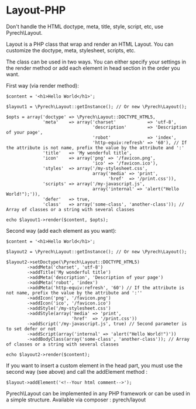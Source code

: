 Layout-PHP
==========

Don't handle the HTML doctype, meta, title, style, script, etc, use Pyrech\Layout.

Layout is a PHP class that wrap and render an HTML Layout. You can customize the doctype, meta, stylesheet, scripts, etc. 

The class can be used in two ways. You can either specify your settings in the render method or add each element in head section in the order you want.

First way (via render method):

    $content = '<h1>Hello World</h1>';

    $layout1 = \Pyrech\Layout::getInstance(); // Or new \Pyrech\Layout();

    $opts = array('doctype' => \Pyrech\Layout::DOCTYPE_HTML5,
                  'meta'    => array('charset'            => 'utf-8',
                                     'description'        => 'Description of your page',
                                     'robot'              => 'index',
                                     'http-equiv:refresh' => '60'), // If the attribute is not name, prefix the value by the attribute and ':'
                  'title'   => 'My wonderful title',
                  'icon'    => array('png' => '/favicon.png',
                                     'ico' => '/favicon.ico'),
                  'styles'  => array('/my-stylesheet.css',
                                     array('media' => 'print',
                                           'href'  => '/print.css')),
                  'scripts' => array('/my-javascript.js',
                                     array('internal' => 'alert("Hello World!");')),
                  'defer'   => true,
                  'class'   => array('some-class', 'another-class')); // Array of classes or a string with several classes
                  
    echo $layout1->render($content, $opts);

Second way (add each element as you want):

    $content = '<h1>Hello World</h1>';

    $layout2 = \Pyrech\Layout::getInstance(); // Or new \Pyrech\Layout();

    $layout2->setDoctype(\Pyrech\Layout::DOCTYPE_HTML5)
            ->addMeta('charset', 'utf-8')
            ->addTitle('My wonderful title')
            ->addMeta('description', 'Description of your page')
            ->addMeta('robot', 'index')
            ->addMeta('http-equiv:refresh', '60') // If the attribute is not name, prefix the value by the attribute and ':''
            ->addIcon('png', '/favicon.png')
            ->addIcon('ico', '/favicon.ico')
            ->addStyle('/my-stylesheet.css')
            ->addStyle(array('media' => 'print',
                             'href'  => '/print.css'))
            ->addScript('/my-javascript.js', true) // Second parameter is to set defer or not
            ->addScript(array('internal' => 'alert("Hello World!")'))
            ->addBodyClass(array('some-class', 'another-class')); // Array of classes or a string with several classes

    echo $layout2->render($content);

If you want to insert a custom element in the head part, you must use the second way (see above) and call the addElement method :

    $layout->addElement('<!--Your html comment-->');

Pyrech\Layout can be implemented in any PHP framework or can be used in a simple structure. Available via composer : pyrech/layout